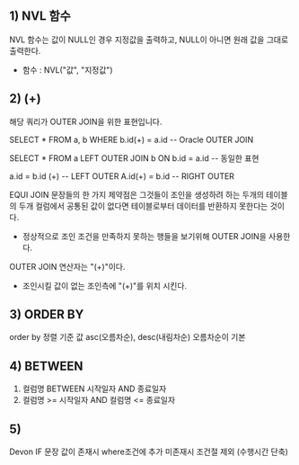 ## 1) NVL 함수
NVL 함수는 값이 NULL인 경우 지정값을 출력하고, NULL이 아니면 원래 값을 그대로 출력한다.

- 함수  :  NVL("값", "지정값") 

## 2) (+)
해당 쿼리가 OUTER JOIN을 위한 표현입니다.

SELECT * FROM a, b WHERE b.id(+)  = a.id  -- Oracle OUTER JOIN

SELECT * FROM a LEFT OUTER JOIN b ON b.id = a.id -- 동일한 표현

a.id = b.id (+) -- LEFT OUTER
A.id(+) = b.id  -- RIGHT OUTER


EQUI JOIN 문장들의 한 가지 제약점은 그것들이 조인을 생성하려 하는 두개의 테이블의 
두개 컬럼에서 공통된 값이 없다면 테이블로부터 데이터를 반환하지 못한다는 것이다.

- 정상적으로 조인 조건을 만족하지 못하는 행들을 보기위해 OUTER JOIN을 사용한다. 

OUTER JOIN 연산자는 "(+)"이다.

- 조인시킬 값이 없는 조인측에 "(+)"를 위치 시킨다.

## 3) ORDER BY
order by 정렬 기준 값 asc(오름차순), desc(내림차순)
오름차순이 기본

## 4) BETWEEN
1) 컬럼명 BETWEEN 시작일자 AND 종료일자
2) 컬럼명 >= 시작일자 AND 컬럼명 <= 종료일자

## 5) <append condition="">
Devon IF 문장
값이 존재시 where조건에 추가 미존재시 조건절 제외
(수행시간 단축)
